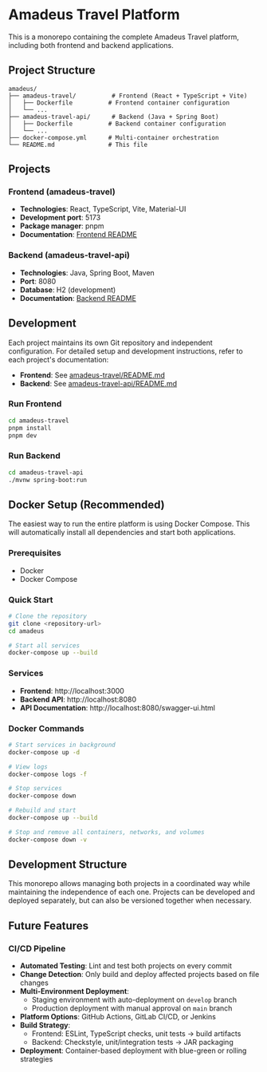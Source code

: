# Amadeus Travel Platform

This is a monorepo containing the complete Amadeus Travel platform, including both frontend and backend applications.

## Project Structure

```
amadeus/
├── amadeus-travel/          # Frontend (React + TypeScript + Vite)
│   ├── Dockerfile          # Frontend container configuration
│   └── ...
├── amadeus-travel-api/      # Backend (Java + Spring Boot)
│   ├── Dockerfile          # Backend container configuration
│   └── ...
├── docker-compose.yml      # Multi-container orchestration
└── README.md               # This file
```

## Projects

### Frontend (amadeus-travel)

- **Technologies**: React, TypeScript, Vite, Material-UI
- **Development port**: 5173
- **Package manager**: pnpm
- **Documentation**: [Frontend README](./amadeus-travel/README.md)

### Backend (amadeus-travel-api)

- **Technologies**: Java, Spring Boot, Maven
- **Port**: 8080
- **Database**: H2 (development)
- **Documentation**: [Backend README](./amadeus-travel-api/README.md)

## Development

Each project maintains its own Git repository and independent configuration. For detailed setup and development instructions, refer to each project's documentation:

- **Frontend**: See [amadeus-travel/README.md](./amadeus-travel/README.md)
- **Backend**: See [amadeus-travel-api/README.md](./amadeus-travel-api/README.md)

### Run Frontend

```bash
cd amadeus-travel
pnpm install
pnpm dev
```

### Run Backend

```bash
cd amadeus-travel-api
./mvnw spring-boot:run
```

## Docker Setup (Recommended)

The easiest way to run the entire platform is using Docker Compose. This will automatically install all dependencies and start both applications.

### Prerequisites

- Docker
- Docker Compose

### Quick Start

```bash
# Clone the repository
git clone <repository-url>
cd amadeus

# Start all services
docker-compose up --build
```

### Services

- **Frontend**: http://localhost:3000
- **Backend API**: http://localhost:8080
- **API Documentation**: http://localhost:8080/swagger-ui.html

### Docker Commands

```bash
# Start services in background
docker-compose up -d

# View logs
docker-compose logs -f

# Stop services
docker-compose down

# Rebuild and start
docker-compose up --build

# Stop and remove all containers, networks, and volumes
docker-compose down -v
```

## Development Structure

This monorepo allows managing both projects in a coordinated way while maintaining the independence of each one. Projects can be developed and deployed separately, but can also be versioned together when necessary.

## Future Features

### CI/CD Pipeline

- **Automated Testing**: Lint and test both projects on every commit
- **Change Detection**: Only build and deploy affected projects based on file changes
- **Multi-Environment Deployment**:
  - Staging environment with auto-deployment on `develop` branch
  - Production deployment with manual approval on `main` branch
- **Platform Options**: GitHub Actions, GitLab CI/CD, or Jenkins
- **Build Strategy**:
  - Frontend: ESLint, TypeScript checks, unit tests → build artifacts
  - Backend: Checkstyle, unit/integration tests → JAR packaging
- **Deployment**: Container-based deployment with blue-green or rolling strategies
